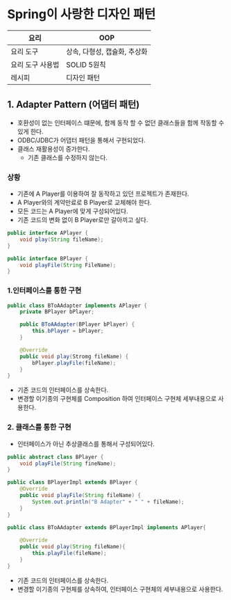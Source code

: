 # Spring이 사랑한 디자인 패턴

| 요리        | OOP               |
|-----------|-------------------|
| 요리 도구     | 상속, 다형성, 캡슐화, 추상화 |
| 요리 도구 사용법 | SOLID 5원칙         | 
| 레시피       | 디자인 패턴            |

## 1. Adapter Pattern (어댑터 패턴)

- 호환성이 없는 인터페이스 떄문에, 함께 동작 할 수 없던 클래스들을 함께 작동할 수 있게 한다.
- ODBC/JDBC가 어댑터 패턴을 통해서 구현되었다.
- 클래스 재활용성이 증가한다.
    - 기존 클래스를 수정하지 않는다.

### 상황

- 기존에 A Player를 이용하여 잘 동작하고 있던 프로젝트가 존재한다.
- A Player와의 계약만료로 B Player로 교체해야 한다.
- 모든 코드는 A Player에 맞게 구성되어있다.
- 기존 코드의 변화 없이 B Player로만 갈아끼고 싶다.

```java
public interface APlayer {
    void play(String fileName);
}
```

```java
public interface BPlayer {
    void playFile(String FileName);
}
```

### 1.인터페이스를 통한 구현

```java
public class BToAAdapter implements APlayer {
    private BPlayer bPlayer;

    public BToAAdapter(BPlayer bPlayer) {
        this.bPlayer = bPlayer;
    }

    @Override
    public void play(Stromg fileName) {
        bPlayer.playFile(fileName);
    }
}
```
- 기존 코드의 인터페이스를 상속한다.
- 변경할 이기종의 구현체를 Composition 하여 인터페이스 구현체 세부내용으로 사용한다.

### 2. 클래스를 통한 구현

- 인터페이스가 아닌 추상클래스를 통해서 구성되어있다.

```java
public abstract class BPlayer {
    void playFile(String fineName);
}

public class BPlayerImpl extends BPlayer {
    @Override
    public void playFile(String fileName) {
        System.out.println("B Adapter" + " " + fileName);
    }
}

public class BToAAdapter extends BPlayerImpl implements APlayer{
    
    @Override
    public void play(String fileName){
        this.playFile(fileName);
    }
}
```
- 기존 코드의 인터페이스를 상속한다.
- 변경할 이기종의 구현체를 상속하여, 인터페이스 구현체의 세부내용으로 사용한다.